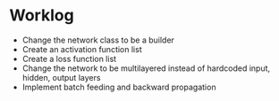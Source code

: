 # Worklog

- Change the network class to be a builder
- Create an activation function list
- Create a loss function list
- Change the network to be multilayered instead of hardcoded input, hidden, output layers
- Implement batch feeding and backward propagation

